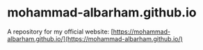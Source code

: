 # mohammad-albarham.github.io

A repository for my official website: [https://mohammad-albarham.github.io/](https://mohammad-albarham.github.io/)
